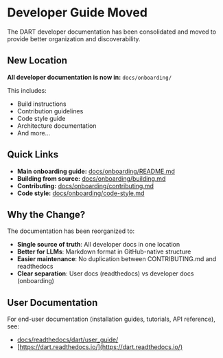 # Developer Guide Moved

The DART developer documentation has been consolidated and moved to provide better organization and discoverability.

## New Location

**All developer documentation is now in:** `docs/onboarding/`

This includes:
- Build instructions
- Contribution guidelines
- Code style guide
- Architecture documentation
- And more...

## Quick Links

- **Main onboarding guide:** [docs/onboarding/README.md](../../onboarding/README.md)
- **Building from source:** [docs/onboarding/building.md](../../onboarding/building.md)
- **Contributing:** [docs/onboarding/contributing.md](../../onboarding/contributing.md)
- **Code style:** [docs/onboarding/code-style.md](../../onboarding/code-style.md)

## Why the Change?

The documentation has been reorganized to:
- **Single source of truth**: All developer docs in one location
- **Better for LLMs**: Markdown format in GitHub-native structure
- **Easier maintenance**: No duplication between CONTRIBUTING.md and readthedocs
- **Clear separation**: User docs (readthedocs) vs developer docs (onboarding)

## User Documentation

For end-user documentation (installation guides, tutorials, API reference), see:
- [docs/readthedocs/dart/user_guide/](../user_guide/)
- [https://dart.readthedocs.io/](https://dart.readthedocs.io/)
